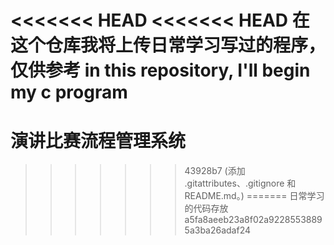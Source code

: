 <<<<<<< HEAD
<<<<<<< HEAD
在这个仓库我将上传日常学习写过的程序，仅供参考
in this repository, I'll begin my c program 
=======
# 演讲比赛流程管理系统
>>>>>>> 43928b7 (添加 .gitattributes、.gitignore 和 README.md。)
=======
日常学习的代码存放
>>>>>>> a5fa8aeeb23a8f02a92285538895a3ba26adaf24
